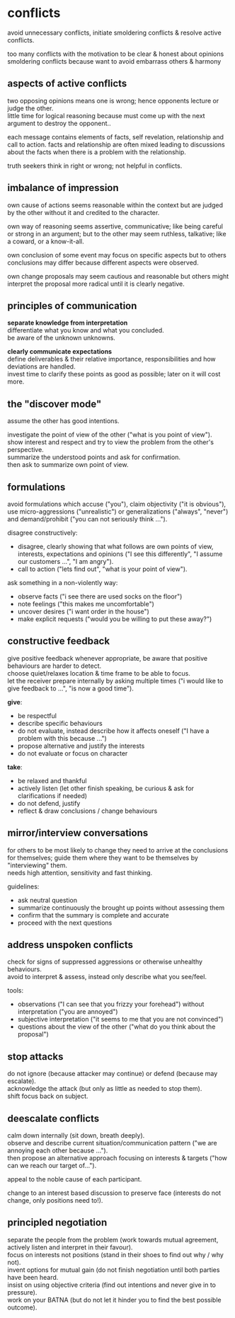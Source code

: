 # conflicts

avoid unnecessary conflicts, initiate smoldering conflicts & resolve active conflicts.

too many conflicts with the motivation to be clear & honest about opinions
smoldering conflicts because want to avoid embarrass others & harmony

## aspects of active conflicts

two opposing opinions means one is wrong; hence opponents lecture or judge the other.  
little time for logical reasoning because must come up with the next argument to destroy the opponent..

each message contains elements of facts, self revelation, relationship and call to action.
facts and relationship are often mixed leading to discussions about the facts when there is a problem with the relationship.

truth seekers think in right or wrong; not helpful in conflicts.

## imbalance of impression

own cause of actions seems reasonable within the context
but are judged by the other without it and credited to the character.

own way of reasoning seems assertive, communicative; like being careful or strong in an argument;
but to the other may seem ruthless, talkative; like a coward, or a know-it-all.

own conclusion of some event may focus on specific aspects
but to others conclusions may differ because different aspects were observed.

own change proposals may seem cautious and reasonable
but others might interpret the proposal more radical until it is clearly negative.

## principles of communication

**separate knowledge from interpretation**  
differentiate what you know and what you concluded.  
be aware of the unknown unknowns.

**clearly communicate expectations**  
define deliverables & their relative importance, responsibilities and how deviations are handled.  
invest time to clarify these points as good as possible; later on it will cost more.

## the "discover mode"

assume the other has good intentions.

investigate the point of view of the other ("what is you point of view").  
show interest and respect and try to view the problem from the other's perspective.  
summarize the understood points and ask for confirmation.  
then ask to summarize own point of view.

## formulations

avoid formulations which accuse ("you"), claim objectivity ("it is obvious"), use micro-aggressions ("unrealistic") or generalizations ("always", "never") and demand/prohibit ("you can not seriously think ...").

disagree constructively:

- disagree, clearly showing that what follows are own points of view, interests, expectations and opinions ("I see this differently", "I assume our customers ...", "I am angry").
- call to action ("lets find out", "what is your point of view").

ask something in a non-violently way:

- observe facts ("i see there are used socks on the floor")
- note feelings ("this makes me uncomfortable")
- uncover desires ("i want order in the house")
- make explicit requests ("would you be willing to put these away?")

## constructive feedback

give positive feedback whenever appropriate, be aware that positive behaviours are harder to detect.  
choose quiet/relaxes location & time frame to be able to focus.  
let the receiver prepare internally by asking multiple times ("i would like to give feedback to ...", "is now a good time").  

**give**:

- be respectful
- describe specific behaviours
- do not evaluate, instead describe how it affects oneself ("I have a problem with this because ...")
- propose alternative and justify the interests
- do not evaluate or focus on character

**take**:

- be relaxed and thankful
- actively listen (let other finish speaking, be curious & ask for clarifications if needed)
- do not defend, justify
- reflect & draw conclusions / change behaviours

## mirror/interview conversations

for others to be most likely to change they need to arrive at the conclusions for themselves; guide them where they want to be themselves by "interviewing" them.  
needs high attention, sensitivity and fast thinking.

guidelines:

- ask neutral question
- summarize continuously the brought up points without assessing them
- confirm that the summary is complete and accurate
- proceed with the next questions

## address unspoken conflicts

check for signs of suppressed aggressions or otherwise unhealthy behaviours.  
avoid to interpret & assess, instead only describe what you see/feel.

tools:

- observations ("I can see that you frizzy your forehead") without interpretation ("you are annoyed")
- subjective interpretation ("it seems to me that you are not convinced")
- questions about the view of the other ("what do you think about the proposal")

## stop attacks

do not ignore (because attacker may continue) or defend (because may escalate).  
acknowledge the attack (but only as little as needed to stop them).  
shift focus back on subject. 

## deescalate conflicts

calm down internally (sit down, breath deeply).  
observe and describe current situation/communication pattern ("we are annoying each other because ...").  
then propose an alternative approach focusing on interests & targets ("how can we reach our target of...").

appeal to the noble cause of each participant.

change to an interest based discussion to preserve face (interests do not change, only positions need to!).

## principled negotiation

separate the people from the problem (work towards mutual agreement, actively listen and interpret in their favour).  
focus on interests not positions (stand in their shoes to find out why / why not).  
invent options for mutual gain (do not finish negotiation until both parties have been heard.  
insist on using objective criteria (find out intentions and never give in to pressure).  
work on your BATNA (but do not let it hinder you to find the best possible outcome).
